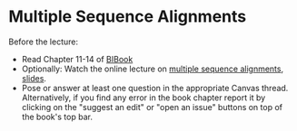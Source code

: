 # Multiple Sequence Alignments

Before the lecture:

* Read Chapter 11-14 of [BIBook](https://www.kaell.se/bibook/msa/progressive.html)
* Optionally: Watch the online lecture on [multiple sequence alignments](https://www.youtube.com/watch?v=mzRT9udYvY8), [slides](slides/Multiple_Sequence_Alignments.pdf).
* Pose or answer at least one question in the appropriate Canvas thread. Alternatively, if you find any error in the book chapter report it by clicking on the "suggest an edit" or "open an issue" buttons on top of the book's top bar.
